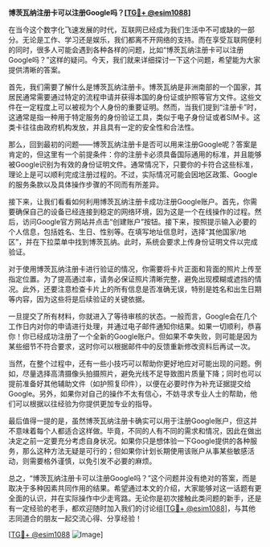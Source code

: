 **博茨瓦纳注册卡可以注册Google吗？[[TG💪+ @esim1088](https://t.me/s/esim1088)]**

在当今这个数字化飞速发展的时代，互联网已经成为我们生活中不可或缺的一部分。无论是工作、学习还是娱乐，我们都离不开网络的支持。而在享受互联网便利的同时，很多人可能会遇到各种各样的问题，比如“博茨瓦纳注册卡可以注册Google吗？”这样的疑问。今天，我们就来详细探讨一下这个问题，希望能为大家提供清晰的答案。

首先，我们需要了解什么是博茨瓦纳注册卡。博茨瓦纳是非洲南部的一个国家，其居民通常需要通过特定的流程申请并获得本国的身份证或护照等官方文件。这些文件在一定程度上可以被视为个人身份的重要证明。然而，当我们提到“注册卡”时，这通常是指一种用于特定服务的身份验证工具，类似于电子身份证或者SIM卡。这类卡往往由政府机构发放，并且具有一定的安全性和合法性。

那么，回到最初的问题——博茨瓦纳注册卡是否可以用来注册Google呢？答案是肯定的，但这里有一个前提条件：你的注册卡必须具备国际通用的标准，并且能够被Google识别为有效的身份证明文件。通常情况下，只要你的卡符合这些标准，理论上是可以顺利完成注册过程的。不过，实际情况可能会因地区政策、Google的服务条款以及具体操作步骤的不同而有所差异。

接下来，让我们看看如何利用博茨瓦纳注册卡成功注册Google账户。首先，你需要确保自己的设备已经连接到稳定的网络环境，因为这是一个在线操作的过程。然后，访问Google官方网站并点击“创建账户”按钮。接下来，按照提示输入必要的个人信息，包括姓名、生日、性别等。在填写地址信息时，选择“其他国家/地区”，并在下拉菜单中找到博茨瓦纳。此时，系统会要求上传身份证明文件以完成验证。

对于使用博茨瓦纳注册卡进行验证的情况，你需要将卡片正面和背面的照片上传至指定位置。为了提高通过率，请务必保证照片清晰完整，避免出现模糊或遮挡的情况。此外，还要注意检查卡片上的所有信息是否准确无误，特别是姓名和出生日期等内容，因为这些将是后续验证的关键依据。

一旦提交了所有材料，你就进入了等待审核的状态。一般而言，Google会在几个工作日内对你的申请进行处理，并通过电子邮件通知你结果。如果一切顺利，恭喜你！你已经成功注册了一个全新的Google账户。但如果不幸失败，则可能是因为某些细节不符合要求，这时你可以根据邮件中的反馈重新修改资料后再试一次。

当然，在整个过程中，还有一些小技巧可以帮助你更好地应对可能出现的问题。例如，尽量选择高清摄像头拍摄照片，避免光线不足导致图片质量下降；同时也可以提前准备好其他辅助文件（如护照复印件），以便在必要时作为补充证据提交给Google。另外，如果你对自己的操作不太有信心，不妨寻求专业人士的帮助，他们可以根据以往经验为你提供更加专业的指导。

最后值得一提的是，虽然博茨瓦纳注册卡确实可以用于注册Google账户，但这并不意味着每个人都适合这样做。毕竟，不同的人有不同的需求和情况，因此在做出决定之前一定要充分考虑自身状况。如果你只是想体验一下Google提供的各种服务，那么这种方法无疑是可行的；但如果你计划长期使用该账户从事某些敏感活动，则需要格外谨慎，以免引发不必要的麻烦。

总之，“博茨瓦纳注册卡可以注册Google吗？”这个问题并没有绝对的答案，而是取决于多种因素共同作用的结果。希望通过本文的介绍，大家能够对这一话题有更全面的认识，并在实际操作中少走弯路。无论你是初次接触此类问题的新手，还是有一定经验的老手，都欢迎随时加入我们的讨论组[[TG💪+ @esim1088](https://t.me/s/esim1088)]，与其他志同道合的朋友一起交流心得、分享经验！

[[TG💪+ @esim1088](https://t.me/s/esim1088) ![Image](https://i.postimg.cc/4NQfJmqS/Snipaste-2025-05-13-00-14-12.png)]